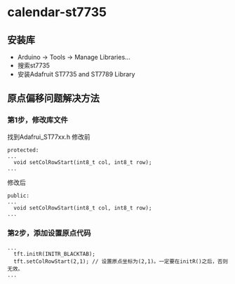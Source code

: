 # calendar-st7735

## 安装库
* Arduino -> Tools -> Manage Libraries...
* 搜索st7735
* 安装Adafruit ST7735 and ST7789 Library

## 原点偏移问题解决方法
### 第1步，修改库文件
找到Adafrui_ST77xx.h
修改前
```
protected:
...
  void setColRowStart(int8_t col, int8_t row);
...
```
修改后
```
public:
...
  void setColRowStart(int8_t col, int8_t row);
...
```

### 第2步，添加设置原点代码
```
...
  tft.initR(INITR_BLACKTAB);
  tft.setColRowStart(2,1); // 设置原点坐标为(2,1)。一定要在initR()之后，否则无效。
...
```

